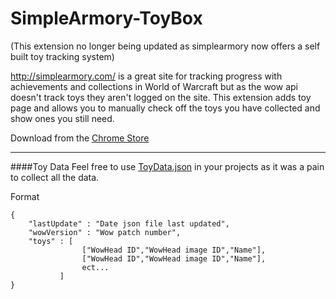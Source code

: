 # SimpleArmory-ToyBox

(This extension no longer being updated as simplearmory now offers a self built toy tracking system)

http://simplearmory.com/ is a great site for tracking progress with achievements and collections in World of Warcraft but as the wow api doesn't track toys they aren't logged on the site. This extension adds toy page and allows you to manually check off the toys you have collected and show ones you still need.

Download from the <a href="https://chrome.google.com/webstore/detail/simple-armory-toy-box/cipjopjhpjmiikddfneebahneledggjl"> Chrome Store </a>

--- 
####Toy Data
Feel free to use <a href="https://raw.githubusercontent.com/MrLuxan/SimpleArmory-ToyBox/master/ToyData.json">ToyData.json</a> in your projects as it was a pain to collect all the data.

Format
```
{
	"lastUpdate" : "Date json file last updated",
	"wowVersion" : "Wow patch number",
	"toys" : [
		   		["WowHead ID","WowHead image ID","Name"],
		   		["WowHead ID","WowHead image ID","Name"],
		   		ect...
		   ]
}
```
